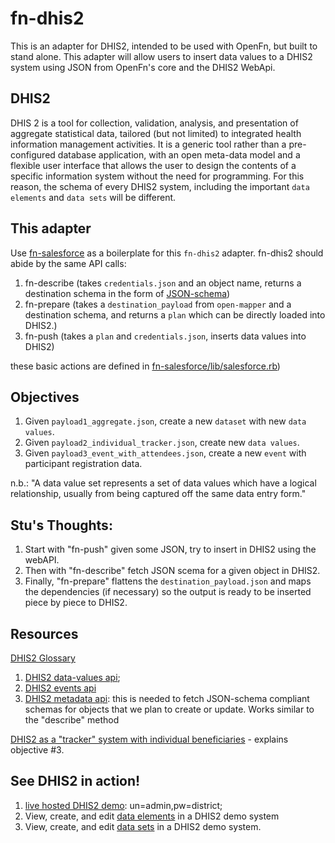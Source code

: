 # fn-dhis2
This is an adapter for DHIS2, intended to be used with OpenFn, but built to stand alone. This adapter will allow users to insert data values to a DHIS2 system using JSON from OpenFn's core and the DHIS2 WebApi.

DHIS2
-----------------
DHIS 2 is a tool for collection, validation, analysis, and presentation of aggregate statistical data, tailored (but not limited) to integrated health information management activities. It is a generic tool rather than a pre-configured database application, with an open meta-data model and a flexible user interface that allows the user to design the contents of a specific information system without the need for programming. For this reason, the schema of every DHIS2 system, including the important `data elements` and `data sets` will be different.

This adapter
----------------------
Use [fn-salesforce](https://github.com/OpenFn/fn-salesforce) as a boilerplate for this `fn-dhis2` adapter.
fn-dhis2 should abide by the same API calls:
1. fn-describe (takes `credentials.json` and an object name, returns a destination schema in the form of [JSON-schema](JSON-schema.org))
2. fn-prepare (takes a `destination_payload` from `open-mapper` and a destination schema, and returns a `plan` which can be directly loaded into DHIS2.)
3. fn-push (takes a `plan` and `credentials.json`, inserts data values into DHIS2)

these basic actions are defined in [fn-salesforce/lib/salesforce.rb](https://github.com/OpenFn/fn-salesforce/blob/master/lib/fn/salesforce.rb))

Objectives
-----------------------------------
1. Given `payload1_aggregate.json`, create a new `dataset` with new `data values`.
2. Given `payload2_individual_tracker.json`, create new `data values`.
3. Given `payload3_event_with_attendees.json`, create a new `event` with participant registration data.

n.b.: "A data value set represents a set of data values which have a logical relationship, usually from being captured off the same data entry form."


Stu's Thoughts:
-------------------
1. Start with "fn-push" given some JSON, try to insert in DHIS2 using the webAPI.
2. Then with "fn-describe" fetch JSON scema for a given object in DHIS2.
3. Finally, "fn-prepare" flattens the `destination_payload.json` and maps the dependencies (if necessary) so the output is ready to be inserted piece by piece to DHIS2.

Resources
----------------------
[DHIS2 Glossary](https://www.dhis2.org/doc/snapshot/en/user/html/go01.html)

1. [DHIS2 data-values api](https://www.dhis2.org/doc/snapshot/en/developer/html/ch01s11.html);
2. [DHIS2 events api](https://www.dhis2.org/doc/snapshot/en/developer/html/ch01s13.html)
3. [DHIS2 metadata api](https://www.dhis2.org/doc/snapshot/en/developer/html/ch01s06.html): this is needed to fetch JSON-schema compliant schemas for objects that we plan to create or update. Works similar to the "describe" method

[DHIS2 as a "tracker" system with individual beneficiaries](https://www.dhis2.org/individual-data-records) - explains objective #3.

See DHIS2 in action!
--------------------
1. [live hosted DHIS2 demo](https://apps.dhis2.org/demo/dhis-web-dashboard-integration/index.action): un=admin,pw=district;
2. View, create, and edit [data elements](https://apps.dhis2.org/demo/dhis-web-maintenance-datadictionary/dataElement.action) in a DHIS2 demo system
3. View, create, and edit [data sets](https://apps.dhis2.org/demo/dhis-web-maintenance-dataset/dataSet.action) in a DHIS2 demo system. 
